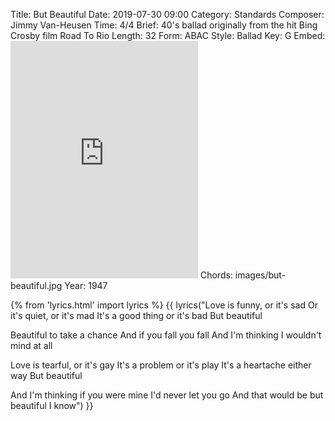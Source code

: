 Title: But Beautiful
Date: 2019-07-30 09:00
Category: Standards
Composer: Jimmy Van-Heusen
Time: 4/4
Brief: 40's ballad originally from the hit Bing Crosby film Road To Rio
Length: 32
Form: ABAC
Style: Ballad
Key: G
Embed: <iframe src="https://open.spotify.com/embed/user/thatdavidmiller/playlist/4wYRSlGVjG49unNcGu0q3h" width="300" height="380" frameborder="0" allowtransparency="true" allow="encrypted-media"></iframe>
Chords: images/but-beautiful.jpg
Year: 1947

{% from 'lyrics.html' import lyrics %}
{{ lyrics("Love is funny, or it's sad
Or it's quiet, or it's mad
It's a good thing or it's bad
But beautiful

Beautiful to take a chance
And if you fall you fall
And I'm thinking I wouldn't mind at all

Love is tearful, or it's gay
It's a problem or it's play
It's a heartache either way
But beautiful

And I'm thinking if you were mine
I'd never let you go
And that would be but beautiful I know") }}
